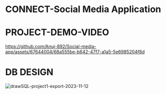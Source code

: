 # CONNECT-Social Media Application

# PROJECT-DEMO-VIDEO
https://github.com/Anuj-892/Social-media-app/assets/67644004/68a555be-b642-47f7-a1a5-5e6985204f8d

# DB DESIGN
![drawSQL-project1-export-2023-11-12](https://github.com/Anuj-892/Social-media-app/assets/67644004/b2eefdab-4cf2-4ac6-b4d1-fedcd26fab6b)
